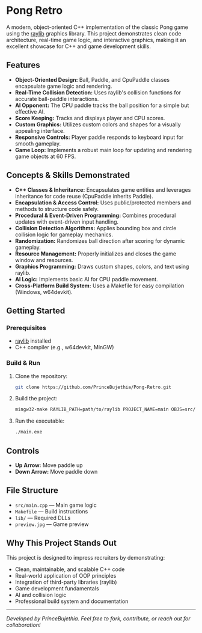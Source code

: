 # Pong Retro

A modern, object-oriented C++ implementation of the classic Pong game using the [raylib](https://www.raylib.com/) graphics library. This project demonstrates clean code architecture, real-time game logic, and interactive graphics, making it an excellent showcase for C++ and game development skills.



## Features

- **Object-Oriented Design:** Ball, Paddle, and CpuPaddle classes encapsulate game logic and rendering.
- **Real-Time Collision Detection:** Uses raylib's collision functions for accurate ball-paddle interactions.
- **AI Opponent:** The CPU paddle tracks the ball position for a simple but effective AI.
- **Score Keeping:** Tracks and displays player and CPU scores.
- **Custom Graphics:** Utilizes custom colors and shapes for a visually appealing interface.
- **Responsive Controls:** Player paddle responds to keyboard input for smooth gameplay.
- **Game Loop:** Implements a robust main loop for updating and rendering game objects at 60 FPS.

## Concepts & Skills Demonstrated

- **C++ Classes & Inheritance:** Encapsulates game entities and leverages inheritance for code reuse (CpuPaddle inherits Paddle).
- **Encapsulation & Access Control:** Uses public/protected members and methods to structure code safely.
- **Procedural & Event-Driven Programming:** Combines procedural updates with event-driven input handling.
- **Collision Detection Algorithms:** Applies bounding box and circle collision logic for gameplay mechanics.
- **Randomization:** Randomizes ball direction after scoring for dynamic gameplay.
- **Resource Management:** Properly initializes and closes the game window and resources.
- **Graphics Programming:** Draws custom shapes, colors, and text using raylib.
- **AI Logic:** Implements basic AI for CPU paddle movement.
- **Cross-Platform Build System:** Uses a Makefile for easy compilation (Windows, w64devkit).

## Getting Started

### Prerequisites
- [raylib](https://www.raylib.com/) installed
- C++ compiler (e.g., w64devkit, MinGW)

### Build & Run
1. Clone the repository:
   ```sh
   git clone https://github.com/PrinceBujethia/Pong-Retro.git
   ```
2. Build the project:
   ```sh
   mingw32-make RAYLIB_PATH=path/to/raylib PROJECT_NAME=main OBJS=src/*.cpp BUILD_MODE=DEBUG
   ```
3. Run the executable:
   ```sh
   ./main.exe
   ```

## Controls
- **Up Arrow:** Move paddle up
- **Down Arrow:** Move paddle down

## File Structure
- `src/main.cpp` — Main game logic
- `Makefile` — Build instructions
- `lib/` — Required DLLs
- `preview.jpg` — Game preview

## Why This Project Stands Out
This project is designed to impress recruiters by demonstrating:
- Clean, maintainable, and scalable C++ code
- Real-world application of OOP principles
- Integration of third-party libraries (raylib)
- Game development fundamentals
- AI and collision logic
- Professional build system and documentation

---

*Developed by PrinceBujethia. Feel free to fork, contribute, or reach out for collaboration!*

